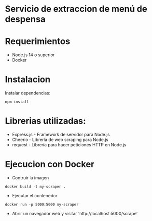 # Servicio de extraccion de menú de despensa

# Requerimientos
- Node.js 14 o superior
- Docker

# Instalacion

Instalar dependencias:

```
npm install

```

# Librerias utilizadas:

- Express.js - Framework de servidor para Node.js
- Cheerio - Librería de web scraping para Node.js
- request - Librería para hacer peticiones HTTP en Node.js

# Ejecucion con Docker

- Contruir la imagen
```
docker build -t my-scraper .
```
- Ejecutar el contenedor
```
docker run -p 5000:5000 my-scraper
```

- Abrir un navegador web y visitar 'http://localhost:5000/scrape'